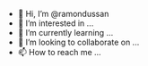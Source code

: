 - 👋 Hi, I’m @ramondussan
- 👀 I’m interested in ...
- 🌱 I’m currently learning ...
- 💞️ I’m looking to collaborate on ...
- 📫 How to reach me ...

<!---
ramondussan/ramondussan is a ✨ special ✨ repository because its `README.md` (this file) appears on your GitHub profile.
You can click the Preview link to take a look at your changes.
--->
